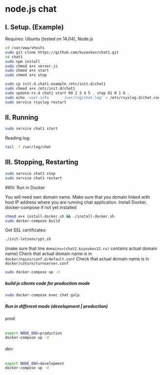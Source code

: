 # node.js chat


## I. Setup. (Example)
Requires: Ubuntu (tested on 14.04), Node.js

```bash
cd /var/www/vhosts
sudo git clone https://github.com/kuzovkov/chat1.git
cd chat1
sudo npm install
sudo chmod a+x server.js
sudo chmod a+x start
sudo chmod a+x stop

sudo cp init.d.chat1.example /etc/init.d/chat1
sudo chmod a+x /etc/init.d/chat1
sudo update-rc.d chat1 start 99 2 3 4 5 . stop 01 0 1 6 .
sudo echo 'user.info       /var/log/chat.log' > /etc/rsyslog.d/chat.conf
sudo service rsyslog restart
```

## II. Running
```bash
sudo service chat1 start
```
Reading log: 

```bash
tail -f /var/log/chat
```

## III. Stopping, Restarting

```bash
sudo service chat1 stop
sudo service chat1 restart
```

##IV. Run in Docker

You will need own domain name. Make sure that you domain linked with host IP address where you are running chat application.
Install Docker, docker-compose if not yet installed 
```bash
chmod a+x install-docker.sh && ./install-docker.sh
sudo docker-compose build
```

Get SSL certificates: 
```bash
./init-letsencrypt.sh 
```
(make sure that line `domains=(chat2.kuzovkov12.ru)` contains actual domain name)
Check that actual domain name is in `docker/nginx/conf.d/default.conf`
Check that actual domain name is in `docker/coturn/turnserver.conf`
```bash
sudo docker-compose up -d
```
##### build js clients code for production mode

```bash
sudo docker-compose exec chat gulp 
```

##### Run in different mode (development | production)

###### prod:
```bash
export NODE_ENV=production
docker-compose up -d
```

###### dev:
```bash
export NODE_ENV=development
docker-compose up -d
```
